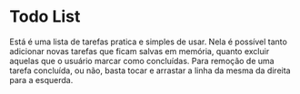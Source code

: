 # Todo List

 Está é uma lista de tarefas pratica e simples de usar. Nela é possível tanto adicionar novas tarefas que ficam salvas em memória, quanto excluir aquelas que o usuário marcar como concluídas. Para remoção de uma tarefa concluída, ou não, basta tocar e arrastar a linha da mesma da direita para a esquerda. 


